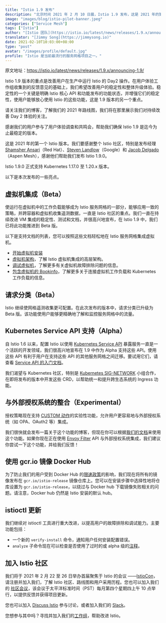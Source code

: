 ```yaml
---
title: "Istio 1.9 发布"
description: "北京时间 2021 年 2 月 10 日晨，Istio 1.9 发布，这是 2021 年的第一个版本。"
image: "images/blog/istio-pilot-banner.jpeg"
categories: ["Service Mesh"]
tags: ["Istio"]
author: "[Istio 团队](https://istio.io/latest/news/releases/1.9.x/announcing-1.9/)"
translator: "[Jimmy Song](https://jimmysong.io)"
date: 2021-02-10T10:03:00+08:00
type: "post"
avatar: "/images/profile/default.jpg"
profile: "Istio 是当前最流行的服务网格项目之一。"
---
```


原文地址：<https://istio.io/latest/news/releases/1.9.x/announcing-1.9/>

Istio 1.9 版本的重点是改善用户在生产中运行 Istio 的 Day2 操作。在用户体验工作组收集到的反馈意见的基础上，我们希望改善用户的稳定性和整体升级体验。稳定性的一个关键是明确 Istio 核心 API 和功能发布的功能状态，并增强它们的稳定性，使用户能够放心使用 Istio 的这些功能，这是 1.9 版本的另一个重点。

请关注我们的博客，了解我们的 2021 年路线图，我们将在那里展示我们对持续改善 Day 2 体验的关注。

感谢我们的用户参与了用户体验调查和共鸣会，帮助我们确保 Istio 1.9 是迄今为止最稳定的版本。

这是 2021 年的第一个 Istio 版本。我们要感谢整个 Istio 社区，特别是发布经理 [Shamsher Ansari](https://github.com/shamsher31)（Red Hat）、[Steven Landlow](https://github.com/stevenctl)（Google）和 [Jacob Delgado](https://github.com/jacob-delgado)（Aspen Mesh），感谢他们帮助我们发布 Istio 1.9.0。

Istio 1.9.0 正式支持 Kubernetes 1.17.0 至 1.20.x 版本。

以下是本次发布的一些亮点。

## 虚拟机集成（Beta）

使运行在虚拟机中的工作负载能够成为 Istio 服务网格的一部分，能够应用一致的策略，并跨容器和虚拟机收集遥测数据，一直是 Istio 社区的重点。我们一直在持续改进 VM 集成的稳定性、测试和文档，并很高兴地宣布，在 Istio 1.9 中，我们已将此功能推进到 Beta 版。

以下是支持文档的列表，您可以按照这些文档轻松地在 Istio 服务网格集成虚拟机。

- [开始虚拟机安装](https://istio.io/latest/docs/setup/install/virtual-machine/)
- [虚拟机架构](https://istio.io/latest/docs/ops/deployment/vm-architecture/)，了解 Istio 虚拟机集成的高层架构。
- [调试虚拟机](https://istio.io/latest/docs/ops/diagnostic-tools/virtual-machines/)，了解更多有关虚拟机故障排除问题的信息。
- [包含虚拟机的 Bookinfo](https://istio.io/latest/docs/examples/virtual-machines/)，了解更多关于连接虚拟机工作负载和 Kubernetes 工作负载的信息。

## 请求分类（Beta）

Istio 继续使网格遥测收集更可配置。在此次发布的版本中，请求分类已升级为 Beta 版。该功能使用户能够更精确地了解和监控服务网格中的流量。

## Kubernetes Service API 支持（Alpha）

自 Istio 1.6 以来，配置 Istio 以使用 [Kubernetes Service API](https://kubernetes-sigs.github.io/service-apis/) 暴露服务一直是一个活跃的开发领域，我们很高兴地宣布在 1.9 中作为 Alpha 支持这些 API。使用这些 API 有利于用户在支持这些 API 的其他服务网格之间迁移。要试用它们，请查看 [Service API 的入门文档](https://istio.io/latest/docs/tasks/traffic-management/ingress/service-apis/)。

我们渴望与 Kubernetes 社区，特别是 [Kubernetes SIG-NETWORK](https://github.com/kubernetes/community/tree/master/sig-network) 小组合作，在即将发布的版本中开发这些 CRD，以帮助统一和提升跨生态系统的 Ingress 功能。

## 与外部授权系统的整合（Experimental）

授权策略现在支持 [CUSTOM 动作](https://istio.io/latest/docs/reference/config/security/authorization-policy/#AuthorizationPolicy-Action)的实验性功能，允许用户更容易地与外部授权系统（如 OPA、OAuth2 等）集成。

我们很快就会发布一篇关于这个功能的博客，但现在你可以根据[我们的文档](https://istio.io/latest/docs/tasks/security/authorization/authz-custom)来使用这个功能。如果你现在正在使用 [Envoy Filter](https://istio.io/latest/docs/reference/config/networking/envoy-filter/) API 与外部授权系统集成，我们建议你尝试一下这个功能，并给我们反馈！

## 使用 gcr.io 镜像 Docker Hub

为了防止我们的用户受到 Docker Hub 的[限速政策](https://istio.io/latest/blog/2020/docker-rate-limit/)的影响，我们现在将所有的镜像发布在 `gcr.io/istio-release` 镜像仓库上。您可以在安装步骤中选择性地将仓库设置为 `gcr.io/istio-release`，以绕过与 Docker hub 下载镜像失败相关的问题。请注意，Docker hub 仍然是 Istio 安装的默认 hub。

## istioctl 更新

我们继续对 istioctl 工具进行重大改进，以提高用户的故障排除和调试能力。主要功能包括：

- 一个新的 `verify-install` 命令，通知用户任何安装配置错误。
- `analyze` 子命令现在可以检查是否使用了过时的或 alpha 级的[注释](https://istio.io/latest/docs/reference/config/annotations/)。

## 加入 Istio 社区

我们将于 2021 年 2 月 22 至 26 日举办首届聚焦于 Istio 的会议 ——[IstioCon](https://events.istio.io/istiocon-2021/)，请注册并加入我们，了解 Istio 社区、路线图和用户采用历程。您也可以加入我们的 [社区会议](https://github.com/istio/community#community-meeting)，该会议于太平洋标准时间（PST）每月第四个星期四上午 10 点举行，以提供反馈并获得项目更新。

您也可以加入 [Discuss Istio](https://discuss.istio.io/) 参与讨论，或者加入我们的 [Slack](https://slack.istio.io/)。

您想参与其中吗？寻找并加入我们的[工作组](https://github.com/istio/community/blob/master/WORKING-GROUPS.md)，帮助改进 Istio。